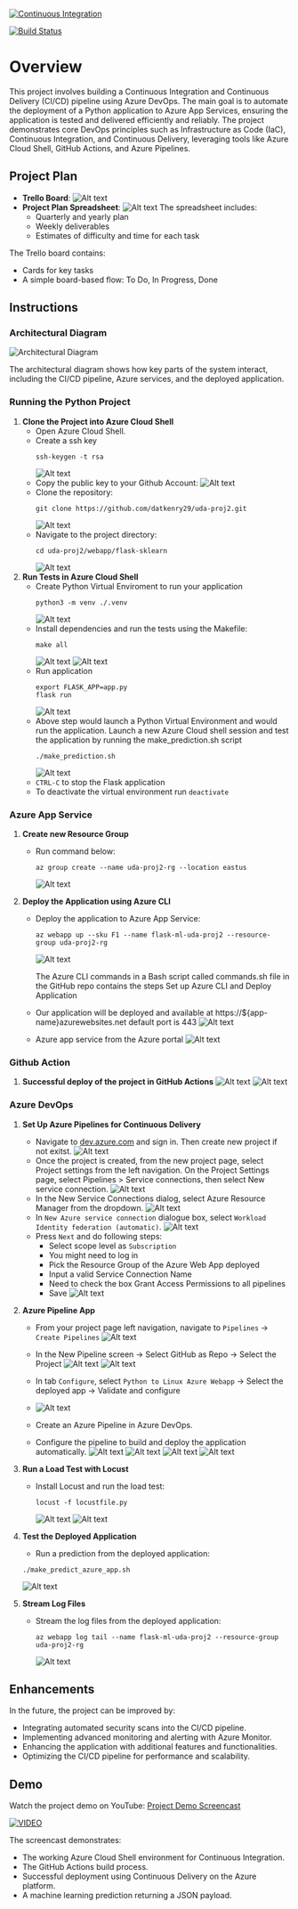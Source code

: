 [![Continuous Integration](https://github.com/datkenry29/uda-proj2/actions/workflows/main.yaml/badge.svg)](https://github.com/datkenry29/uda-proj2/actions/workflows/main.yaml)

[![Build Status](https://dev.azure.com/datquoc292001/uda-proj2/_apis/build/status%2Fdatkenry29.uda-proj2?branchName=master)](https://dev.azure.com/datquoc292001/uda-proj2/_build/latest?definitionId=3&branchName=master)

# Overview

This project involves building a Continuous Integration and Continuous Delivery (CI/CD) pipeline using Azure DevOps. The main goal is to automate the deployment of a Python application to Azure App Services, ensuring the application is tested and delivered efficiently and reliably. The project demonstrates core DevOps principles such as Infrastructure as Code (IaC), Continuous Integration, and Continuous Delivery, leveraging tools like Azure Cloud Shell, GitHub Actions, and Azure Pipelines.

## Project Plan

- **Trello Board**:
  ![Alt text](board.png)
- **Project Plan Spreadsheet**:
  ![Alt text](table.png)
  The spreadsheet includes:
  - Quarterly and yearly plan
  - Weekly deliverables
  - Estimates of difficulty and time for each task

The Trello board contains:

- Cards for key tasks
- A simple board-based flow: To Do, In Progress, Done

## Instructions

### Architectural Diagram

![Architectural Diagram](diagram.png)

The architectural diagram shows how key parts of the system interact, including the CI/CD pipeline, Azure services, and the deployed application.

### Running the Python Project

1. **Clone the Project into Azure Cloud Shell**
   - Open Azure Cloud Shell.
   - Create a ssh key
     ```
     ssh-keygen -t rsa
     ```
     ![Alt text](screenshots/image.png)
   - Copy the public key to your Github Account:
     ![Alt text](screenshots/image-1.png)
   - Clone the repository:
     ```
     git clone https://github.com/datkenry29/uda-proj2.git
     ```
     ![Alt text](screenshots/image-2.png)
   - Navigate to the project directory:
     ```
     cd uda-proj2/webapp/flask-sklearn
     ```
     ![Alt text](screenshots/image-3.png)
2. **Run Tests in Azure Cloud Shell**
   - Create Python Virtual Enviroment to run your application
     ```
     python3 -m venv ./.venv
     ```
     ![Alt text](screenshots/image-4.png)
   - Install dependencies and run the tests using the Makefile:
     ```
     make all
     ```
     ![Alt text](screenshots/image-5.png)
     ![Alt text](screenshots/image-6.png)
   - Run application
     ```
     export FLASK_APP=app.py
     flask run
     ```
     ![Alt text](screenshots/image-7.png)
   - Above step would launch a Python Virtual Environment and would run the application. Launch a new Azure Cloud shell session and test the application by running the make_prediction.sh script
     ```
     ./make_prediction.sh
     ```
     ![Alt text](screenshots/image-8.png)
   - `CTRL-C` to stop the Flask application
   - To deactivate the virtual environment run `deactivate`

### Azure App Service

1. **Create new Resource Group**
   - Run command below:
     ```
     az group create --name uda-proj2-rg --location eastus
     ```
     ![Alt text](screenshots/image-9.png)
2. **Deploy the Application using Azure CLI**

   - Deploy the application to Azure App Service:

     ```
     az webapp up --sku F1 --name flask-ml-uda-proj2 --resource-group uda-proj2-rg
     ```

     ![Alt text](screenshots/image-10.png)

     The Azure CLI commands in a Bash script called commands.sh file in the GitHub repo contains the steps Set up Azure CLI and Deploy Application

   - Our application will be deployed and available at https://${app-name}azurewebsites.net default port is 443
     ![Alt text](screenshots/image-11.png)
   - Azure app service from the Azure portal
     ![Alt text](screenshots/image-12.png)

### Github Action

1. **Successful deploy of the project in GitHub Actions**
   ![Alt text](screenshots/image-13.png)
   ![Alt text](screenshots/image-14.png)

### Azure DevOps

1. **Set Up Azure Pipelines for Continuous Delivery**
   - Navigate to [dev.azure.com](dev.azure.com) and sign in. Then create new project if not exitst.
     ![Alt text](screenshots/image-15.png)
   - Once the project is created, from the new project page, select Project settings from the left navigation. On the Project Settings page, select Pipelines > Service connections, then select New service connection.
     ![Alt text](screenshots/image-16.png)
   - In the New Service Connections dialog, select Azure Resource Manager from the dropdown.
     ![Alt text](screenshots/image-17.png)
   - In `New Azure service connection` dialogue box, select `Workload Identity federation (automatic)`.
     ![Alt text](screenshots/image-18.png)
   - Press `Next` and do following steps:
     - Select scope level as `Subscription`
     - You might need to log in
     - Pick the Resource Group of the Azure Web App deployed
     - Input a valid Service Connection Name
     - Need to check the box Grant Access Permissions to all pipelines
     - Save
       ![Alt text](screenshots/image-19.png)
2. **Azure Pipeline App**

   - From your project page left navigation, navigate to `Pipelines` -> `Create Pipelines`
     ![Alt text](screenshots/image-20.png)
   - In the New Pipeline screen -> Select GitHub as Repo -> Select the Project
     ![Alt text](screenshots/image-21.png)
     ![Alt text](screenshots/image-22.png)
   - In tab `Configure`, select `Python to Linux Azure Webapp` -> Select the deployed app -> Validate and configure
   - ![Alt text](screenshots/image-23.png)

   - Create an Azure Pipeline in Azure DevOps.
   - Configure the pipeline to build and deploy the application automatically.
     ![Alt text](screenshots/image-24.png)
     ![Alt text](screenshots/image-25.png)
     ![Alt text](screenshots/image-26.png)
     ![Alt text](screenshots/image-27.png)

3. **Run a Load Test with Locust**

   - Install Locust and run the load test:
     ```
     locust -f locustfile.py
     ```
     ![Alt text](screenshots/image-30.png)
     ![Alt text](screenshots/image-31.png)

4. **Test the Deployed Application**

   - Run a prediction from the deployed application:

   ```
   ./make_predict_azure_app.sh
   ```

   ![Alt text](screenshots/image-28.png)

5. **Stream Log Files**
   - Stream the log files from the deployed application:
     ```
     az webapp log tail --name flask-ml-uda-proj2 --resource-group uda-proj2-rg
     ```
     ![Alt text](screenshots/image-29.png)

## Enhancements

In the future, the project can be improved by:

- Integrating automated security scans into the CI/CD pipeline.
- Implementing advanced monitoring and alerting with Azure Monitor.
- Enhancing the application with additional features and functionalities.
- Optimizing the CI/CD pipeline for performance and scalability.

## Demo

Watch the project demo on YouTube: [Project Demo Screencast](https://youtu.be/RRiSDREKKq4)

[![VIDEO](https://img.youtube.com/vi/RRiSDREKKq4/0.jpg)](https://www.youtube.com/watch?v=RRiSDREKKq4)

The screencast demonstrates:

- The working Azure Cloud Shell environment for Continuous Integration.
- The GitHub Actions build process.
- Successful deployment using Continuous Delivery on the Azure platform.
- A machine learning prediction returning a JSON payload.
